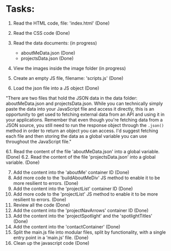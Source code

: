 # Tasks:

1. Read the HTML code, file: 'index.html' (Done)
2. Read the CSS code (Done)
3. Read the data documents: (in progress)
    - aboutMeData.json (Done)
    - projectsData.json (Done)

4. View the images inside the image folder (in progress)
5. Create an empty JS file, filename: 'scripts.js' (Done)
6. Load the json file into a JS object (Done)

"There are two files that hold the JSON data in the data folder: aboutMeData.json and projectsData.json. While you can technically simply paste the data into your JavaScript file and access it directly, this is an opportunity to get used to fetching external data from an API and using it in your applications. Remember that even though you're fetching data from a JSON source, you still need to run the response object through the `.json()` method in order to return an object you can access. I'd suggest fetching each file and then storing the data as a global variable you can use throughout the JavaScript file."

6.1. Read the content of the file 'aboutMeData.json' into a global variable. (Done)
6.2. Read the content of the file 'projectsData.json' into a global variable. (Done)

7. Add the content into the 'aboutMe' container ID (Done)
8. Add more code to the 'buildAboutMeDiv' JS method to enable it to be more resilient to errors. (Done)
9. Add the content into the 'projectList' container ID (Done)
10. Add more code to the 'projectList' JS method to enable it to be more resilient to errors. (Done)
11. Review all the code (Done)
12. Add the content into the 'projectNavArrows' container ID (Done)
13. Add the content into the 'projectSpotlight' and the 'spotlightTitles' (Done)
14. Add the content into the 'contactContainer' (Done)
15. Split the main.js file into modular files, split by functionality, with a single entry point in a 'main.js' file. (Done)
16. Clean up the javascript code (Done)

